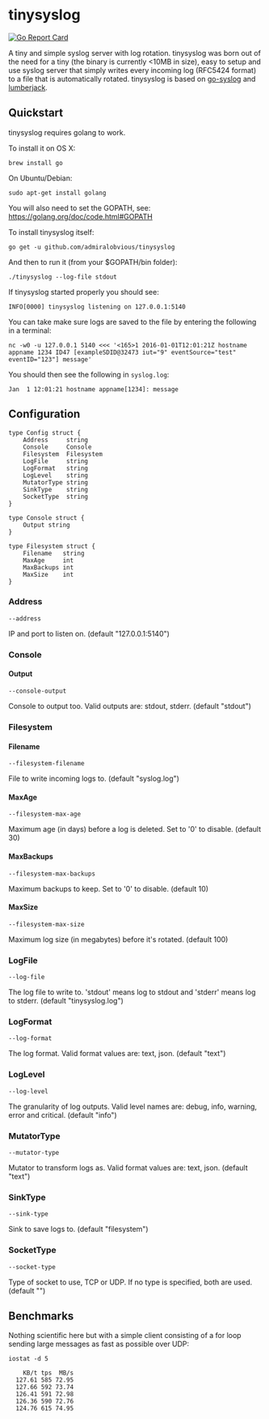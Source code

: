# tinysyslog
[![Go Report Card](http://goreportcard.com/badge/admiralobvious/tinysyslog)](http://goreportcard.com/report/admiralobvious/tinysyslog)

A tiny and simple syslog server with log rotation. tinysyslog was born out of the need for a tiny (the binary is currently <10MB in size), easy to setup and use syslog server that simply writes every incoming log (RFC5424 format) to a file that is automatically rotated. tinysyslog is based on [go-syslog](https://github.com/mcuadros/go-syslog) and [lumberjack](https://github.com/natefinch/lumberjack).

## Quickstart
tinysyslog requires golang to work.

To install it on OS X:

    brew install go
On Ubuntu/Debian:

    sudo apt-get install golang
You will also need to set the GOPATH, see: https://golang.org/doc/code.html#GOPATH

To install tinysyslog itself:

    go get -u github.com/admiralobvious/tinysyslog
And then to run it (from your $GOPATH/bin folder):

    ./tinysyslog --log-file stdout
If tinysyslog started properly you should see:
```
INFO[0000] tinysyslog listening on 127.0.0.1:5140
```
You can take make sure logs are saved to the file by entering the following in a terminal:
```
nc -w0 -u 127.0.0.1 5140 <<< '<165>1 2016-01-01T12:01:21Z hostname appname 1234 ID47 [exampleSDID@32473 iut="9" eventSource="test" eventID="123"] message'
```

You should then see the following in `syslog.log`:
```
Jan  1 12:01:21 hostname appname[1234]: message
```

## Configuration
```
type Config struct {
	Address     string
	Console     Console
	Filesystem  Filesystem
	LogFile     string
	LogFormat   string
	LogLevel    string
	MutatorType string
	SinkType    string
	SocketType  string
}

type Console struct {
	Output string
}

type Filesystem struct {
	Filename   string
	MaxAge     int
	MaxBackups int
	MaxSize    int
}
```

### Address
`--address`

IP and port to listen on. (default "127.0.0.1:5140")
### Console
#### Output
`--console-output`

Console to output too. Valid outputs are: stdout, stderr. (default "stdout")
### Filesystem
#### Filename
`--filesystem-filename`

File to write incoming logs to. (default "syslog.log")
#### MaxAge
`--filesystem-max-age`

Maximum age (in days) before a log is deleted. Set to '0' to disable. (default 30)
#### MaxBackups
`--filesystem-max-backups`

Maximum backups to keep. Set to '0' to disable. (default 10)
#### MaxSize
`--filesystem-max-size`

Maximum log size (in megabytes) before it's rotated. (default 100)
### LogFile
`--log-file`

The log file to write to. 'stdout' means log to stdout and 'stderr' means log to stderr. (default "tinysyslog.log")
### LogFormat
`--log-format`

The log format. Valid format values are: text, json. (default "text")
### LogLevel
`--log-level`

The granularity of log outputs. Valid level names are: debug, info, warning, error and critical. (default "info")
### MutatorType
`--mutator-type`

Mutator to transform logs as. Valid format values are: text, json. (default "text")
### SinkType
`--sink-type`

Sink to save logs to. (default "filesystem")
### SocketType
`--socket-type`

Type of socket to use, TCP or UDP. If no type is specified, both are used. (default "")

## Benchmarks
Nothing scientific here but with a simple client consisting of a for loop sending large messages as fast as possible over UDP:

`iostat -d 5`
```
    KB/t tps  MB/s
  127.61 585 72.95
  127.66 592 73.74
  126.41 591 72.98
  126.36 590 72.76
  124.76 615 74.95
```
